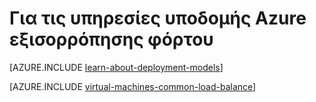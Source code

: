 <properties
    pageTitle="Για τις υπηρεσίες υποδομής εξισορρόπησης φόρτου | Microsoft Azure"
    description="Περιγράφει τους δύο τύπους εξισορρόπησης φόρτου που υποστηρίζονται από το Azure: φόρτωση εξισορρόπησης για τις υπηρεσίες cloud και Azure διαχείρισης κίνηση για την κίνηση του προγράμματος-πελάτη."
    services="load-balancer"
    documentationCenter=""
    authors="sdwheeler"
    manager="carmonm"
    editor=""/>

<tags
    ms.service="load-balancer"
    ms.workload="infrastructure-services"
    ms.tgt_pltfrm="vm-windows"
    ms.devlang="na"
    ms.topic="article"
    ms.date="02/02/2016"
    ms.author="sewhee"/>

# <a name="load-balancing-for-azure-infrastructure-services"></a>Για τις υπηρεσίες υποδομής Azure εξισορρόπησης φόρτου

[AZURE.INCLUDE [learn-about-deployment-models](../../includes/learn-about-deployment-models-both-include.md)]

[AZURE.INCLUDE [virtual-machines-common-load-balance](../../includes/virtual-machines-common-load-balance.md)]
